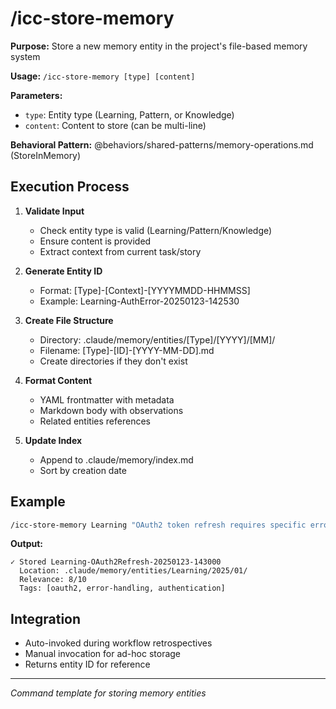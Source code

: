# /icc-store-memory

**Purpose:** Store a new memory entity in the project's file-based memory system

**Usage:** `/icc-store-memory [type] [content]`

**Parameters:**
- `type`: Entity type (Learning, Pattern, or Knowledge)
- `content`: Content to store (can be multi-line)

**Behavioral Pattern:** @behaviors/shared-patterns/memory-operations.md (StoreInMemory)

## Execution Process

1. **Validate Input**
   - Check entity type is valid (Learning/Pattern/Knowledge)
   - Ensure content is provided
   - Extract context from current task/story

2. **Generate Entity ID**
   - Format: [Type]-[Context]-[YYYYMMDD-HHMMSS]
   - Example: Learning-AuthError-20250123-142530

3. **Create File Structure**
   - Directory: .claude/memory/entities/[Type]/[YYYY]/[MM]/
   - Filename: [Type]-[ID]-[YYYY-MM-DD].md
   - Create directories if they don't exist

4. **Format Content**
   - YAML frontmatter with metadata
   - Markdown body with observations
   - Related entities references

5. **Update Index**
   - Append to .claude/memory/index.md
   - Sort by creation date

## Example

```bash
/icc-store-memory Learning "OAuth2 token refresh requires specific error handling. 401 errors should trigger automatic refresh with exponential backoff."
```

**Output:**
```
✓ Stored Learning-OAuth2Refresh-20250123-143000
  Location: .claude/memory/entities/Learning/2025/01/
  Relevance: 8/10
  Tags: [oauth2, error-handling, authentication]
```

## Integration
- Auto-invoked during workflow retrospectives
- Manual invocation for ad-hoc storage
- Returns entity ID for reference

---
*Command template for storing memory entities*